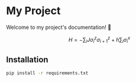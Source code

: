 # My Project

Welcome to my project's documentation! 🎉

$$ H = -\sum_{i} J \sigma_i^z \sigma_{i+1}^z + h \sum_{i} \sigma_i^x $$

## Installation
```bash
pip install -r requirements.txt
